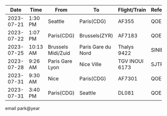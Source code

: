 |Date|Time|From|To|Flight/Train|Reference|Website|
|-|-|-|-|-|-|-|
|2023-07-21|1:30 PM|Seattle|Paris(CDG)|AF355|QOE7KO|www.airfrance.us|
|2023-07-22|1:07 PM|Paris(CDG)|Brussels(ZYR)|AF7183|QOE7KO|www.airfrance.us|
|2023-07-25|10:13 AM|Brussels Midi/Zuid|Paris Gare du Nord|Thalys 9422|SINIBG|www.sncf-connect.com|
|2023-07-28|9:26 AM|Paris Gare Lyon|Nice Ville|TGV INOUI 6173|SJTRHP|www.sncf-connect.com|
|2023-07-31|9:30 AM|Nice|Paris(CDG)|AF7301|QOE7KO|www.airfrance.us|
|2023-07-31|3:40 PM|Paris(CDG)|Seattle|DL081|QOE7KO|www.airfrance.us|

email park@year
